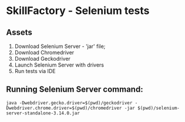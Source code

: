 # SkillFactory - Selenium tests

## Assets
1. Download Selenium Server - 'jar' file;
2. Download Chromedriver
3. Download Geckodriver
4. Launch Selenium Server with drivers
5. Run tests via IDE

## Running Selenium Server command:
```java -Dwebdriver.gecko.driver=$(pwd)/geckodriver -Dwebdriver.chrome.driver=$(pwd)/chromedriver -jar $(pwd)/selenium-server-standalone-3.14.0.jar```



